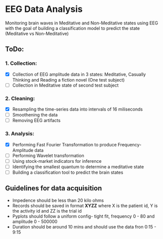 
# EEG Data Analysis #
Monitoring brain waves in Meditative and Non-Meditative states using EEG with the goal of building a classification model to predict the state (Meditative vs Non-Meditative)

## ToDo: ## 

### 1. Collection: ###
- [x] Collection of EEG amplitude data in 3 states: Meditative, Casually Thinking and Reading a fiction novel (One test subject)
- [ ] Collection in Meditative state of second test subject

### 2. Cleaning: ###
- [x] Resampling the  time-series data into intervals of 16 miliseconds 
- [ ] Smoothening the data
- [ ] Removing EEG artifacts

### 3. Analysis: ###
- [x] Performing Fast Fourier Transformation to produce Frequency-Amplitude data 
- [ ] Performing Wavelet transformation
- [ ] Using stock-market indicators for inference 
- [ ] Identifying the smallest quantum to determine a meditative state
- [ ] Building a classification tool to predict the brain states

## Guidelines for data acquisition
* Impedence should be less than 20 kilo ohms
* Records should be saved in format **XYZZ** where X is the patient id, Y is the activity id and ZZ is the trial id
* Pyplots should follow a uniform config- tight fit, frequency 0 - 80 and amplitude 0 - 500000
* Duration should be around 10 mins and should use the data fron 0:15 - 9:15


